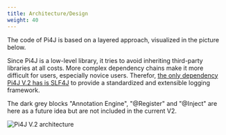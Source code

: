 ```yaml
---
title: Architecture/Design
weight: 40
---
```


The code of Pi4J is based on a layered approach, visualized in the picture below.

Since Pi4J is a low-level library, it tries to avoid inheriting third-party libraries at all costs. More complex dependency chains make it more difficult for users, especially novice users. Therefor, [the only dependency Pi4J V.2 has is SLF4J](https://github.com/Pi4J/pi4j-v2/blob/master/pi4j-core/src/main/java/module-info.java) to provide a standardized and extensible logging framework. 

The dark grey blocks "Annotation Engine", "@Register" and "@Inject" are here as a future idea but are not included in the current V2.

![Pi4J V.2 architecture](https://raw.githubusercontent.com/Pi4J/pi4j-v2/master/assets/draw.io/pi4j-v2-architecture.jpg)
